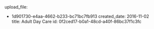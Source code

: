 upload_file:
  - 1d901730-e4aa-4662-b233-bc71bc7fb913
created_date: 2016-11-02
title: Adult Day Care
id: 0f2ced17-b0a1-48cd-a40f-86bc37f1c3fc
